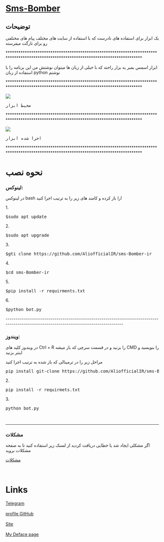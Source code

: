 <body>
  <h1>
    <a href= '#'>Sms-Bomber</a>
  </h1>
  <h2>توضیحات</h2>
      <p>یک ابزار برای استفاده های نادرست که با استفاده از سایت های مختلف پیام های مختلفی رو برای تارگت میفرسته</p>
  <p>***************************************************************************************************************************************</p>
  <p>ابزار اسمس بمبر یه بزار راحته که با خیلی از زبان ها میتوان نوشتش من این برنامه را با استفاده از زبان python نوشتم</p>
  <p>***************************************************************************************************************************************</p>
  <img src='https://private-user-images.githubusercontent.com/160527404/307587181-05591e7c-bea6-4068-9350-814ac9654cc7.png?jwt=eyJhbGciOiJIUzI1NiIsInR5cCI6IkpXVCJ9.eyJpc3MiOiJnaXRodWIuY29tIiwiYXVkIjoicmF3LmdpdGh1YnVzZXJjb250ZW50LmNvbSIsImtleSI6ImtleTUiLCJleHAiOjE3MDg4NjEwMjMsIm5iZiI6MTcwODg2MDcyMywicGF0aCI6Ii8xNjA1Mjc0MDQvMzA3NTg3MTgxLTA1NTkxZTdjLWJlYTYtNDA2OC05MzUwLTgxNGFjOTY1NGNjNy5wbmc_WC1BbXotQWxnb3JpdGhtPUFXUzQtSE1BQy1TSEEyNTYmWC1BbXotQ3JlZGVudGlhbD1BS0lBVkNPRFlMU0E1M1BRSzRaQSUyRjIwMjQwMjI1JTJGdXMtZWFzdC0xJTJGczMlMkZhd3M0X3JlcXVlc3QmWC1BbXotRGF0ZT0yMDI0MDIyNVQxMTMyMDNaJlgtQW16LUV4cGlyZXM9MzAwJlgtQW16LVNpZ25hdHVyZT01NzRiNjljMTc2ZGJlMGVhYTUxMWI2ZTExMjRkMDgzYjUzYmI1YWIwMzVmYTQxZTI0YjMyMjc3MzY1MjdhOWVlJlgtQW16LVNpZ25lZEhlYWRlcnM9aG9zdCZhY3Rvcl9pZD0wJmtleV9pZD0wJnJlcG9faWQ9MCJ9.vElwlg_K4Gzavh4LtSLXWIYBs29lyM3wcZ8eFDfUGNA'></img>
  <pre>محیط ابزار</pre>
  <p>***************************************************************************************************************************************</p>
<img src='https://private-user-images.githubusercontent.com/160527404/307587185-6da7bbc9-e875-47ce-873b-221a956a3c3d.png?jwt=eyJhbGciOiJIUzI1NiIsInR5cCI6IkpXVCJ9.eyJpc3MiOiJnaXRodWIuY29tIiwiYXVkIjoicmF3LmdpdGh1YnVzZXJjb250ZW50LmNvbSIsImtleSI6ImtleTUiLCJleHAiOjE3MDg4NjEwNTUsIm5iZiI6MTcwODg2MDc1NSwicGF0aCI6Ii8xNjA1Mjc0MDQvMzA3NTg3MTg1LTZkYTdiYmM5LWU4NzUtNDdjZS04NzNiLTIyMWE5NTZhM2MzZC5wbmc_WC1BbXotQWxnb3JpdGhtPUFXUzQtSE1BQy1TSEEyNTYmWC1BbXotQ3JlZGVudGlhbD1BS0lBVkNPRFlMU0E1M1BRSzRaQSUyRjIwMjQwMjI1JTJGdXMtZWFzdC0xJTJGczMlMkZhd3M0X3JlcXVlc3QmWC1BbXotRGF0ZT0yMDI0MDIyNVQxMTMyMzVaJlgtQW16LUV4cGlyZXM9MzAwJlgtQW16LVNpZ25hdHVyZT1mY2I0MDE1ZGE2MDdlNDFiMzMyODMxYWVkN2RlMmU3M2IyNDc5MzBjYTQwNzQ4OTY0NzVjMTFkNjFjYjE4YWUyJlgtQW16LVNpZ25lZEhlYWRlcnM9aG9zdCZhY3Rvcl9pZD0wJmtleV9pZD0wJnJlcG9faWQ9MCJ9.XOpKrjX7iMw7JRbvQ9mxn5U1vSjVlNYBsInb9__YDnA'></img>
  <pre>اجرا شده ابزار</pre>
  <p>***************************************************************************************************************************************</p>

  <h1>نحوه نصب</h1>
<div>  
  <h3>لینوکس:</h3>
  <p>در لینوکس bash را باز کرده و کامند های زیر را به ترتیب اجرا کنید!</p>
  <p>1.</p>
  <pre>$sudo apt update</pre>
  <p>2.</p>
  <pre>$sudo apt upgrade</pre>
  <p>3.</p>
  <pre>$gti clone https://github.com/AliofficialIR/sms-Bomber-ir</pre>
  <p>4.</p>
  <pre>$cd sms-Bomber-ir</pre>
  <p>5.</p>
  <pre>$pip install -r requirments.txt</pre>
  <p>6.</p>
  <pre>$python bot.py</pre>
</div>
<p>------------------------------------------------------------------------------------------------------------------------------------------</p>
<div>
  <h3>ویندوز:</h3>
  <p>در ویندوز  کلید های Ctrl + R را بزنید و در قسمت سرچی که باز میشه CMD را بنویسید و اینتر بزنید</p>
  <p>مراحل زیر را در ترمینالی که باز شده به ترتیب اجرا کنید</p>
  <pre>pip install git-clone https://github.com/AliofficialIR/sms-Bomber-ir</pre>
  <p>2.</p>
  <pre>pip install -r requirmets.txt</pre>
  <p>3.</p>
  <pre>python bot.py</pre>
</div>
<br>
<hr>
<div>
<h3>مشکلات</h3>
  <p>اگر مشکلی ایجاد شد یا خطایی دریافت کردید از لسنک زیر استفاده کنید تا به صفحه مشکلات بروید</p>
  <a href='https://github.com/AliofficialIR/sms-Bomber-ir/blob/main/problem.md'>مشکلات</a>
</div>
<br>
<br>
<div>
  <h1>Links</h1>
<a href='https://t.me/H_SarrAllah'>Telegram</a>
  <br>
  <br>
<a href='https://github.com/AliofficialIR'> profile GitHub</a>
<br>
<br>
<a href='https://#.com'>Site</a>
<br>
<br>
<a href='B2n.ir/y82327'>My Deface page</a>
  
</div>

  </body>
